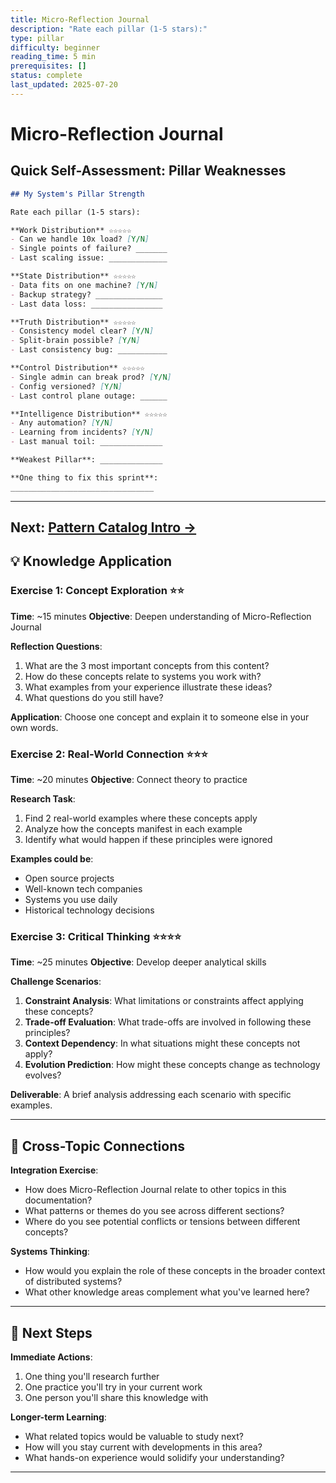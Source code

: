 ```yaml
---
title: Micro-Reflection Journal
description: "Rate each pillar (1-5 stars):"
type: pillar
difficulty: beginner
reading_time: 5 min
prerequisites: []
status: complete
last_updated: 2025-07-20
---
```



# Micro-Reflection Journal

## Quick Self-Assessment: Pillar Weaknesses

```markdown
## My System's Pillar Strength

Rate each pillar (1-5 stars):

**Work Distribution** ☆☆☆☆☆
- Can we handle 10x load? [Y/N]
- Single points of failure? _______
- Last scaling issue: _____________

**State Distribution** ☆☆☆☆☆
- Data fits on one machine? [Y/N]
- Backup strategy? _______________
- Last data loss: ________________

**Truth Distribution** ☆☆☆☆☆
- Consistency model clear? [Y/N]
- Split-brain possible? [Y/N]
- Last consistency bug: ___________

**Control Distribution** ☆☆☆☆☆
- Single admin can break prod? [Y/N]
- Config versioned? [Y/N]
- Last control plane outage: ______

**Intelligence Distribution** ☆☆☆☆☆
- Any automation? [Y/N]
- Learning from incidents? [Y/N]
- Last manual toil: ______________

**Weakest Pillar**: ______________

**One thing to fix this sprint**:
________________________________
```

---

**Next**: [Pattern Catalog Intro →](pattern-catalog-intro.md)
---

## 💡 Knowledge Application

### Exercise 1: Concept Exploration ⭐⭐
**Time**: ~15 minutes
**Objective**: Deepen understanding of Micro-Reflection Journal

**Reflection Questions**:
1. What are the 3 most important concepts from this content?
2. How do these concepts relate to systems you work with?
3. What examples from your experience illustrate these ideas?
4. What questions do you still have?

**Application**: Choose one concept and explain it to someone else in your own words.

### Exercise 2: Real-World Connection ⭐⭐⭐
**Time**: ~20 minutes
**Objective**: Connect theory to practice

**Research Task**:
1. Find 2 real-world examples where these concepts apply
2. Analyze how the concepts manifest in each example
3. Identify what would happen if these principles were ignored

**Examples could be**:
- Open source projects
- Well-known tech companies
- Systems you use daily
- Historical technology decisions

### Exercise 3: Critical Thinking ⭐⭐⭐⭐
**Time**: ~25 minutes
**Objective**: Develop deeper analytical skills

**Challenge Scenarios**:
1. **Constraint Analysis**: What limitations or constraints affect applying these concepts?
2. **Trade-off Evaluation**: What trade-offs are involved in following these principles?
3. **Context Dependency**: In what situations might these concepts not apply?
4. **Evolution Prediction**: How might these concepts change as technology evolves?

**Deliverable**: A brief analysis addressing each scenario with specific examples.

---

## 🔗 Cross-Topic Connections

**Integration Exercise**:
- How does Micro-Reflection Journal relate to other topics in this documentation?
- What patterns or themes do you see across different sections?
- Where do you see potential conflicts or tensions between different concepts?

**Systems Thinking**:
- How would you explain the role of these concepts in the broader context of distributed systems?
- What other knowledge areas complement what you've learned here?

---

## 🎯 Next Steps

**Immediate Actions**:
1. One thing you'll research further
2. One practice you'll try in your current work
3. One person you'll share this knowledge with

**Longer-term Learning**:
- What related topics would be valuable to study next?
- How will you stay current with developments in this area?
- What hands-on experience would solidify your understanding?

---
